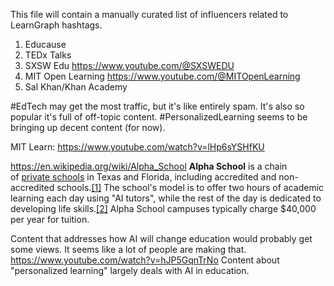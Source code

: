 This file will contain a manually curated list of influencers related to LearnGraph hashtags.

1. Educause
2. TEDx Talks
3. SXSW Edu https://www.youtube.com/@SXSWEDU
4. MIT Open Learning https://www.youtube.com/@MITOpenLearning
5. Sal Khan/Khan Academy

#EdTech may get the most traffic, but it's like entirely spam. It's also so popular it's full of off-topic content.
#PersonalizedLearning seems to be bringing up decent content (for now).

MIT Learn: https://www.youtube.com/watch?v=lHp6sYSHfKU

https://en.wikipedia.org/wiki/Alpha_School **Alpha School** is a chain of [private schools](https://en.wikipedia.org/wiki/Private_school "Private school") in Texas and Florida, including accredited and non-accredited schools.[[1]](https://en.wikipedia.org/wiki/Alpha_School#cite_note-1) The school's model is to offer two hours of academic learning each day using "AI tutors", while the rest of the day is dedicated to developing life skills.[[2]](https://en.wikipedia.org/wiki/Alpha_School#cite_note-2) Alpha School campuses typically charge $40,000 per year for tuition.

Content that addresses how AI will change education would probably get some views. It seems like a lot of people are making that. https://www.youtube.com/watch?v=hJP5GqnTrNo Content about "personalized learning" largely deals with AI in education.


